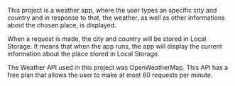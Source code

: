 This project is a weather app, where the user types an specific city and country and in response to that, the weather, as well as other informations about the chosen place, is displayed.

When a request is made, the city and country will be stored in Local Storage. It means that when the app runs, the app will display the current information about the place stored in Local Storage.

The Weather API used in this project was OpenWeatherMap. This API has a free plan that allows the user to make at most 60 requests per minute.